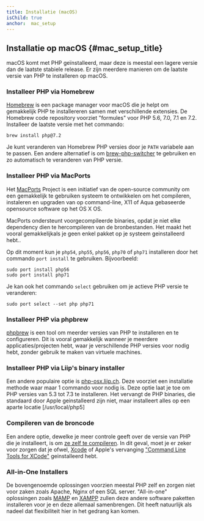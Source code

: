 ```yaml
---
title: Installatie (macOS)
isChild: true
anchor:  mac_setup
---
```


## Installatie op macOS {#mac_setup_title}

macOS komt met PHP geïnstalleerd, maar deze is meestal een lagere versie dan de laatste stabiele release. Er zijn meerdere
manieren om de laatste versie van PHP te installeren op macOS.

### Installeer PHP via Homebrew

[Homebrew] is een package manager voor macOS die je helpt om gemakkelijk PHP te installereren samen met verschillende extensies.
De Homebrew code repository voorziet "formules" voor PHP 5.6, 7.0, 7.1 en 7.2. Installeer de laatste versie met het commando:

```
brew install php@7.2
```

Je kunt veranderen van Homebrew PHP versies door je `PATH` variabele aan te passen. Een andere alternatief is om [brew-php-switcher][brew-php-switcher] te gebruiken en zo automatisch te veranderen van PHP versie.

### Installeer PHP via MacPorts

Het [MacPorts] Project is een initiatief van de open-source community om een gemakkelijk te gebruiken systeem te ontwikkelen om het compileren, instaleren en upgraden van op command-line, X11 of Aqua gebaseerde opensource software op het OS X OS.

MacPorts ondersteunt voorgecompileerde binaries, opdat je niet elke dependency dien te hercompileren van de bronbestanden.
Het maakt het vooral gemakkelijkals je geen enkel pakket op je systeem geinstalleerd hebt..

Op dit moment kun je `php54`, `php55`, `php56`, `php70` of `php71` installeren door het commando `port install` te gebruiken.
Bijvoorbeeld:

    sudo port install php56
    sudo port install php71

Je kan ook het commando `select` gebruiken om je actieve PHP versie te veranderen:

    sudo port select --set php php71

### Installeer PHP via phpbrew

[phpbrew] is een tool om meerder versies van PHP te installeren en te configureren. Dit is vooral gemakkelijk wanneer je 
meerdere applicaties/projecten hebt, waar je verschillende PHP versies voor nodig hebt, zonder gebruik te maken van virtuele machines.

### Installeer PHP via Liip's binary installer

Een andere populaire optie is [php-osx.liip.ch]. Deze voorziet een installatie methode waar maar 1 commando voor nodig is.
Deze optie laat je toe om PHP versies van 5.3 tot 7.3 te installeren. 
Het vervangt de PHP binaries, die standaard door Apple geinstalleerd zijn niet, maar installeert alles op een aparte locatie 
[/usr/local/php5]

### Compileren van de broncode

Een andere optie, dewelke je meer controle geeft over de versie van PHP die je installeert, is om [ze zelf te compileren][mac-compile].
In dit geval, moet je er zeker voor zorgen dat je ofwel, [Xcode][xcode-gcc-substitution] of Apple's vervanging
["Command Line Tools for XCode"] geinstalleerd hebt.

### All-in-One Installers

De bovengenoemde oplossingen voorzien meestal PHP zelf en zorgen niet voor zaken zoals Apache, Nginx of een SQL server.
"All-in-one" oplossingen zoals [MAMP][mamp-downloads] en [XAMPP][xampp] zullen deze andere software paketten installeren voor je
en deze allemaal samenbrengen.
Dit heeft natuurlijk als nadeel dat flexibiliteit hier in het gedrang kan komen.

[Homebrew]: https://brew.sh/
[Homebrew PHP]: https://github.com/Homebrew/homebrew-php#installation
[MacPorts]: https://www.macports.org/install.php
[phpbrew]: https://github.com/phpbrew/phpbrew
[php-osx.liip.ch]: https://php-osx.liip.ch/
[mac-compile]: https://secure.php.net/install.macosx.compile
[xcode-gcc-substitution]: https://github.com/kennethreitz/osx-gcc-installer
["Command Line Tools for XCode"]: https://developer.apple.com/downloads
[mamp-downloads]: https://www.mamp.info/en/downloads/
[xampp]: https://www.apachefriends.org/index.html
[brew-php-switcher]: https://github.com/philcook/brew-php-switcher
